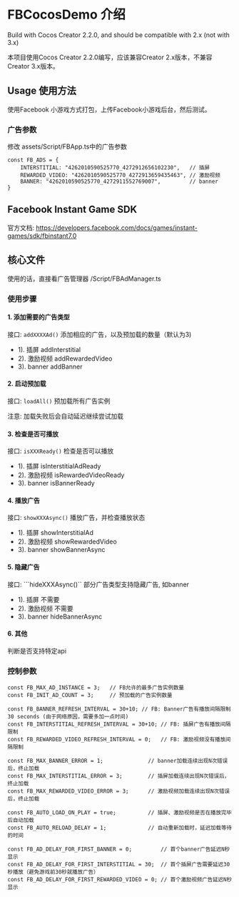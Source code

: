 # FBCocosDemo 介绍
Build with Cocos Creator 2.2.0, and should be compatible with 2.x (not with 3.x)

本项目使用Cocos Creator 2.2.0编写，应该兼容Creator 2.x版本，不兼容Creator 3.x版本。

## Usage 使用方法
使用Facebook 小游戏方式打包，上传Facebook小游戏后台，然后测试。

### 广告参数
修改 assets/Script/FBApp.ts中的广告参数
```
const FB_ADS = {
    INTERSTITIAL: "4262010590525770_4272912656102230",   // 插屏
    REWARDED_VIDEO: "4262010590525770_4272913659435463", // 激励视频
    BANNER: "4262010590525770_4272911552769007",         // banner
}
```

## Facebook Instant Game SDK
官方文档: https://developers.facebook.com/docs/games/instant-games/sdk/fbinstant7.0

## 核心文件
使用的话，直接看广告管理器 /Script/FBAdManager.ts

### 使用步骤
#### 1. 添加需要的广告类型
接口: ```addXXXXAd()``` 
添加相应的广告，以及预加载的数量（默认为3)

* 1). 插屏 addInterstitial
* 2). 激励视频 addRewardedVideo
* 3). banner addBanner

#### 2. 启动预加载
接口: ```loadAll()```
预加载所有广告实例

注意: 加载失败后会自动延迟继续尝试加载

#### 3. 检查是否可播放
接口: ```isXXXReady()``` 
检查是否可以播放

* 1). 插屏  isInterstitialAdReady
* 2). 激励视频 isRewardedVideoReady
* 3). banner isBannerReady

#### 4. 播放广告
接口: ```showXXXAsync()```
播放广告，并检查播放状态

* 1). 插屏 showInterstitialAd
* 2). 激励视频 showRewardedVideo
* 3). banner showBannerAsync

#### 5. 隐藏广告
接口: ```hideXXXAsync()``
部分广告类型支持隐藏广告, 如banner

* 1). 插屏 不需要
* 2). 激励视频 不需要
* 3). banner hideBannerAsync

#### 6. 其他
判断是否支持特定api


### 控制参数
```
const FB_MAX_AD_INSTANCE = 3;   // FB允许的最多广告实例数量
const FB_INIT_AD_COUNT = 3;     // 预加载的广告实例数量

const FB_BANNER_REFRESH_INTERVAL = 30+10; // FB: Banner广告有播放间隔限制 30 seconds (由于网络原因，需要多加一点时间)
const FB_INTERSTITIAL_REFRESH_INTERVAL = 30+10; // FB: 插屏广告有播放间隔限制
const FB_REWARDED_VIDEO_REFRESH_INTERVAL = 0;   // FB: 激励视频没有播放间隔限制

const FB_MAX_BANNER_ERROR = 1;              // banner加载连续出现N次错误后，终止加载
const FB_MAX_INTERSTITIAL_ERROR = 3;        // 插屏加载连续出现N次错误后，终止加载
const FB_MAX_REWARDED_VIDEO_ERROR = 3;      // 激励视频加载连续出现N次错误后，终止加载

const FB_AUTO_LOAD_ON_PLAY = true;          // 插屏、激励视频是否在播放完毕后自动加载
const FB_AUTO_RELOAD_DELAY = 1;             // 自动重新加载时，延迟加载等待的时间

const FB_AD_DELAY_FOR_FIRST_BANNER = 0;         // 首个banner广告延迟N秒显示
const FB_AD_DELAY_FOR_FIRST_INTERSTITIAL = 30;  // 首个插屏广告需要延迟30秒播放（避免游戏前30秒就播放广告）
const FB_AD_DELAY_FOR_FIRST_REWARDED_VIDEO = 0; // 首个激励视频广告延迟N秒显示
```